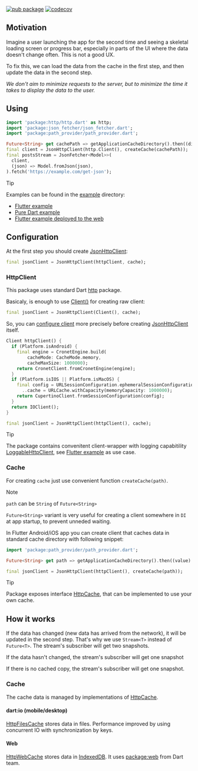 [![pub package](https://img.shields.io/pub/v/json_fetcher.svg)](https://pub.dev/packages/json_fetcher)
[![codecov](https://codecov.io/gh/justprodev/json_fetcher/graph/badge.svg?token=2EOK5RXNB4)](https://codecov.io/gh/justprodev/json_fetcher)

## Motivation

Imagine a user launching the app for the second time and seeing a skeletal loading screen or progress bar,
especially in parts of the UI where the data doesn't change often. This is not a good UX.

To fix this, we can load the data from the cache in the first step, and then update the data in the second step.

*We don't aim to minimize requests to the server, but to minimize the time it takes to display the data to the user.*

## Using

```dart
import 'package:http/http.dart' as http;
import 'package:json_fetcher/json_fetcher.dart';
import 'package:path_provider/path_provider.dart';

Future<String> get cachePath => getApplicationCacheDirectory().then((dir) => dir.path);
final client = JsonHttpClient(http.Client(), createCache(cachePath));
final postsStream = JsonFetcher<Model>>(
  client,
  (json) => Model.fromJson(json),
).fetch('https://example.com/get-json');
```

> [!TIP]
> Examples can be found in the [example](https://github.com/justprodev/json_fetcher/tree/master/example) directory:
> - [Flutter example](https://github.com/justprodev/json_fetcher/tree/master/example/flutter_json_fetcher_example)
> - [Pure Dart example](https://github.com/justprodev/json_fetcher/tree/master/example/flutter_json_fetcher_example)
> - [Flutter example deployed to the web](https://justprodev.com/demo/json_fetcher_flutter/)


## Configuration

At the first step you should create [JsonHttpClient](https://github.com/justprodev/json_fetcher/blob/master/lib/src/json_http_client.dart):

```dart
final jsonClient = JsonHttpClient(httpClient, cache);
```

### HttpClient

This package uses standard Dart [http](https://pub.dev/packages/http) package.

Basicaly, is enough to use [Client()](https://pub.dev/documentation/http/latest/http/Client-class.html) for creating raw client:

```dart
final jsonClient = JsonHttpClient(Client(), cache);
```

So, you can [configure client](https://pub.dev/packages/http#2-configure-the-http-client) more precisely before creating [JsonHttpClient](https://github.com/justprodev/json_fetcher/blob/master/lib/src/json_http_client.dart) itself.

```dart
Client httpClient() {
  if (Platform.isAndroid) {
    final engine = CronetEngine.build(
        cacheMode: CacheMode.memory,
        cacheMaxSize: 1000000);
    return CronetClient.fromCronetEngine(engine);
  }
  if (Platform.isIOS || Platform.isMacOS) {
    final config = URLSessionConfiguration.ephemeralSessionConfiguration()
      ..cache = URLCache.withCapacity(memoryCapacity: 1000000);
    return CupertinoClient.fromSessionConfiguration(config);
  }
  return IOClient();
}

final jsonClient = JsonHttpClient(httpClient(), cache);
```

> [!TIP]
> The package contains convenitent client-wrapper with logging capabitility [LoggableHttpClient](https://github.com/justprodev/json_fetcher/blob/master/lib/loggable_http_client.dart),
> see [Flutter example](https://github.com/justprodev/json_fetcher/tree/master/example/flutter_json_fetcher_example) as use case.


### Cache

For creating `cache` just use convenient function `createCache(path)`.

> [!NOTE]
> `path` can be `String` of `Future<String>`
>
> `Future<String>` variant is very useful for creating a client somewhere in `DI` at app startup, to prevent unneded waiting.

In Flutter Android/iOS app you can create client that caches data in standard cache directory with following snippet:

```dart
import 'package:path_provider/path_provider.dart';

Future<String> get path => getApplicationCacheDirectory().then((value) => value.path);

final jsonClient = JsonHttpClient(httpClient(), createCache(path));
```

> [!TIP]
> Package exposes interface [HttpCache](https://github.com/justprodev/json_fetcher/blob/master/lib/src/http_cache.dart), that can be implemented to use your own cache.

## How it works

If the data has changed (new data has arrived from the network), it will be updated in the second step.
That's why we use ```Stream<T>``` instead of ```Future<T>```. The stream's subscriber will get two snapshots.

If the data hasn't changed, the stream's subscriber will get one snapshot

If there is no cached copy, the stream's subscriber will get one snapshot.

### Cache

The cache data is managed by implementations of [HttpCache](https://github.com/justprodev/json_fetcher/tree/master/lib/src/http_cache.dart).

#### dart:io (mobile/desktop)

[HttpFilesCache](https://github.com/justprodev/json_fetcher/tree/master/lib/src/cache/http_files_cache/http_files_cache.dart) stores data in files.
Performance improved by using concurrent IO with synchronization by keys.

#### Web

[HttpWebCache](https://github.com/justprodev/json_fetcher/tree/master/lib/src/cache/http_web_cache/http_web_cache.dart) stores data in [IndexedDB](https://developer.mozilla.org/en-US/docs/Web/API/IndexedDB_API).
It uses [package:web](https://pub.dev/packages/web) from Dart team.

